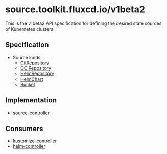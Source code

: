 # source.toolkit.fluxcd.io/v1beta2

This is the v1beta2 API specification for defining the desired state sources of Kubernetes clusters.

## Specification

* Source kinds:
  + [GitRepository](gitrepositories.md)
  + [OCIRepository](ocirepositories.md)
  + [HelmRepository](helmrepositories.md)
  + [HelmChart](helmcharts.md)
  + [Bucket](buckets.md)
  
## Implementation

* [source-controller](https://github.com/fluxcd/source-controller/)

## Consumers

* [kustomize-controller](https://github.com/fluxcd/kustomize-controller/)
* [helm-controller](https://github.com/fluxcd/helm-controller/)
